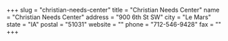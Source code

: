 +++
slug = "christian-needs-center"
title = "Christian Needs Center"
name = "Christian Needs Center"
address = "900 6th St SW"
city = "Le Mars"
state = "IA"
postal = "51031"
website = ""
phone = "712-546-9428"
fax = ""
+++
